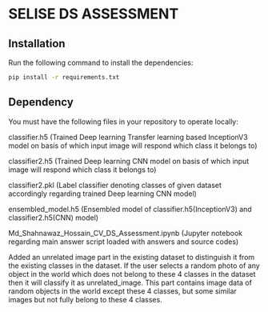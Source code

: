 # SELISE DS ASSESSMENT

## Installation

Run the following command to install the dependencies:

```bash
pip install -r requirements.txt
```

## Dependency

You must have the following files in your repository to operate locally:

classifier.h5 (Trained Deep learning Transfer learning based InceptionV3 model on basis of which input image will respond which class it belongs to)

classifier2.h5 (Trained Deep learning CNN model on basis of which input image will respond which class it belongs to)

classifier2.pkl (Label classifier denoting classes of given dataset accordingly regarding trained Deep learning CNN model)

ensembled_model.h5 (Ensembled model of classifier.h5(InceptionV3) and classifier2.h5(CNN) model)

Md_Shahnawaz_Hossain_CV_DS_Assessment.ipynb (Jupyter notebook regarding main answer script loaded with answers and source codes)

Added an unrelated image part in the existing dataset to distinguish it from the existing classes in the dataset. If the user selects a random photo of any object in the world which does not belong to these 4 classes in the dataset then it will classify it as unrelated_image. This part contains image data of random objects in the world except these 4 classes, but some similar images but not fully belong to these 4 classes. 



